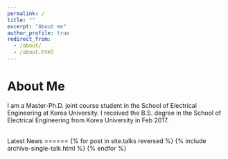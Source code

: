 ```yaml
---
permalink: /
title: ""
excerpt: "About me"
author_profile: true
redirect_from: 
  - /about/
  - /about.html
---
```


About Me
======
I am a Master-Ph.D. joint course student in the School of Electrical Engineering at Korea University. I received the B.S. degree in the School of Electrical Engineering from Korea University in Feb 2017.

<br>
Latest News
======
{% for post in site.talks reversed %}
  {% include archive-single-talk.html %}
{% endfor %}
